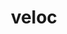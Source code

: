 ---
title: "veloc"
layout: cache
categories: [package, develop-2023-06-04]
meta: {"versions": ["1.6"], "compilers": ["gcc@=11.1.0", "oneapi@=2023.0.0"], "oss": ["ubuntu20.04"], "platforms": ["linux"], "targets": ["ppc64le", "x86_64", "x86_64_v3"], "stacks": ["data-vis-sdk", "e4s", "e4s-oneapi", "e4s-power", "root"], "num_specs": 6, "num_specs_by_stack": {"e4s-power": 1, "root": 6, "e4s-oneapi": 1, "data-vis-sdk": 2, "e4s": 2}}
spec_details: [{"hash": "o26nacavl7cj7gxo7gqwmnte3qow4hht", "compiler": "gcc@=11.1.0", "versions": ["1.6"], "os": "ubuntu20.04", "platform": "linux", "target": "ppc64le", "variants": ["build_system=cmake", "build_type=Release", "generator=make", "~ipo"], "stacks": ["e4s-power", "root"], "size": "-", "tarball": "https://binaries.spack.io/releases/develop-2023-06-04/build_cache/linux-ubuntu20.04-ppc64le/gcc-11.1.0/veloc-1.6/linux-ubuntu20.04-ppc64le-gcc-11.1.0-veloc-1.6-o26nacavl7cj7gxo7gqwmnte3qow4hht.spack"}, {"hash": "i6hhp4m7nvl62jsrrgdx6uzfaqe645q4", "compiler": "oneapi@=2023.0.0", "versions": ["1.6"], "os": "ubuntu20.04", "platform": "linux", "target": "x86_64", "variants": ["build_system=cmake", "build_type=Release", "generator=make", "~ipo"], "stacks": ["e4s-oneapi", "root"], "size": "-", "tarball": "https://binaries.spack.io/releases/develop-2023-06-04/build_cache/linux-ubuntu20.04-x86_64/oneapi-2023.0.0/veloc-1.6/linux-ubuntu20.04-x86_64-oneapi-2023.0.0-veloc-1.6-i6hhp4m7nvl62jsrrgdx6uzfaqe645q4.spack"}, {"hash": "jfqwketkf3iisads26rtzzhckt5l6q6o", "compiler": "gcc@=11.1.0", "versions": ["1.6"], "os": "ubuntu20.04", "platform": "linux", "target": "x86_64_v3", "variants": ["build_system=cmake", "build_type=Release", "generator=make", "~ipo"], "stacks": ["data-vis-sdk", "root"], "size": "-", "tarball": "https://binaries.spack.io/releases/develop-2023-06-04/build_cache/linux-ubuntu20.04-x86_64_v3/gcc-11.1.0/veloc-1.6/linux-ubuntu20.04-x86_64_v3-gcc-11.1.0-veloc-1.6-jfqwketkf3iisads26rtzzhckt5l6q6o.spack"}, {"hash": "wp7sffz7j6tvnh5k644b2t5dd3ncza5w", "compiler": "gcc@=11.1.0", "versions": ["1.6"], "os": "ubuntu20.04", "platform": "linux", "target": "x86_64_v3", "variants": ["build_system=cmake", "build_type=Release", "generator=make", "~ipo"], "stacks": ["data-vis-sdk", "root"], "size": "-", "tarball": "https://binaries.spack.io/releases/develop-2023-06-04/build_cache/linux-ubuntu20.04-x86_64_v3/gcc-11.1.0/veloc-1.6/linux-ubuntu20.04-x86_64_v3-gcc-11.1.0-veloc-1.6-wp7sffz7j6tvnh5k644b2t5dd3ncza5w.spack"}, {"hash": "kqklsb6zfwjflab26xvp2wls5f5ulhxt", "compiler": "gcc@=11.1.0", "versions": ["1.6"], "os": "ubuntu20.04", "platform": "linux", "target": "x86_64_v3", "variants": ["build_system=cmake", "build_type=Release", "generator=make", "~ipo"], "stacks": ["root", "e4s"], "size": "-", "tarball": "https://binaries.spack.io/releases/develop-2023-06-04/build_cache/linux-ubuntu20.04-x86_64_v3/gcc-11.1.0/veloc-1.6/linux-ubuntu20.04-x86_64_v3-gcc-11.1.0-veloc-1.6-kqklsb6zfwjflab26xvp2wls5f5ulhxt.spack"}, {"hash": "2ckzlayeb7vhrknvfamuf3fkxnbj6gy7", "compiler": "gcc@=11.1.0", "versions": ["1.6"], "os": "ubuntu20.04", "platform": "linux", "target": "x86_64_v3", "variants": ["build_system=cmake", "build_type=Release", "generator=make", "~ipo"], "stacks": ["root", "e4s"], "size": "-", "tarball": "https://binaries.spack.io/releases/develop-2023-06-04/build_cache/linux-ubuntu20.04-x86_64_v3/gcc-11.1.0/veloc-1.6/linux-ubuntu20.04-x86_64_v3-gcc-11.1.0-veloc-1.6-2ckzlayeb7vhrknvfamuf3fkxnbj6gy7.spack"}]
---